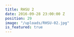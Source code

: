 ```yaml
---
title: RHSU 2
date: 2016-09-28 23:00:00 Z
position: 29
image: "/uploads/RHSU-02.jpg"
is_featured: true
---
```


